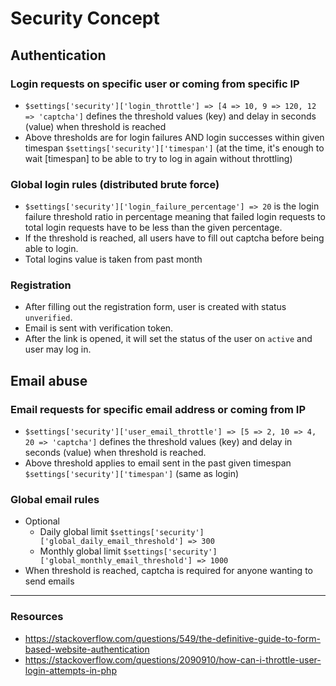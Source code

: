 # Security Concept

## Authentication

### Login requests on specific user or coming from specific IP

* `$settings['security']['login_throttle'] => [4 => 10, 9 => 120, 12 => 'captcha']` defines the threshold values (key)
  and delay in seconds (value) when threshold is reached
* Above thresholds are for login failures AND login successes within given timespan
  `$settings['security']['timespan']` (at the time, it's enough to wait [timespan] to be able to try to log in again
  without throttling)

### Global login rules (distributed brute force)

* `$settings['security']['login_failure_percentage'] => 20` is the login failure threshold ratio in percentage meaning that
  failed login requests to total login requests have to be less than the given percentage.
* If the threshold is reached, all users have to fill out captcha before being able to login.
* Total logins value is taken from past month

### Registration
* After filling out the registration form, user is created with status `unverified`.
* Email is sent with verification token.
* After the link is opened, it will set the status of the user on `active` and user may log in. 

## Email abuse

### Email requests for specific email address or coming from IP

* `$settings['security']['user_email_throttle'] => [5 => 2, 10 => 4, 20 => 'captcha']` defines the threshold values (key)
  and delay in seconds (value) when threshold is reached.
* Above threshold applies to email sent in the past given timespan `$settings['security']['timespan']`
  (same as login)

### Global email rules

* Optional
    * Daily global limit `$settings['security']['global_daily_email_threshold'] => 300`
    * Monthly global limit `$settings['security']['global_monthly_email_threshold'] => 1000`
* When threshold is reached, captcha is required for anyone wanting to send emails


---

### Resources
* https://stackoverflow.com/questions/549/the-definitive-guide-to-form-based-website-authentication
* https://stackoverflow.com/questions/2090910/how-can-i-throttle-user-login-attempts-in-php
